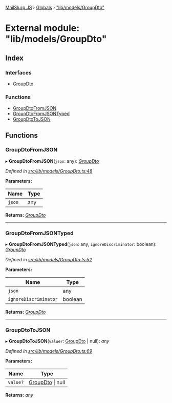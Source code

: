 [MailSlurp JS](../README.md) › [Globals](../globals.md) › ["lib/models/GroupDto"](_lib_models_groupdto_.md)

# External module: "lib/models/GroupDto"

## Index

### Interfaces

* [GroupDto](../interfaces/_lib_models_groupdto_.groupdto.md)

### Functions

* [GroupDtoFromJSON](_lib_models_groupdto_.md#groupdtofromjson)
* [GroupDtoFromJSONTyped](_lib_models_groupdto_.md#groupdtofromjsontyped)
* [GroupDtoToJSON](_lib_models_groupdto_.md#groupdtotojson)

## Functions

###  GroupDtoFromJSON

▸ **GroupDtoFromJSON**(`json`: any): *[GroupDto](../interfaces/_lib_models_groupdto_.groupdto.md)*

*Defined in [src/lib/models/GroupDto.ts:48](https://github.com/mailslurp/mailslurp-client-ts-js/blob/fc9510a/src/lib/models/GroupDto.ts#L48)*

**Parameters:**

Name | Type |
------ | ------ |
`json` | any |

**Returns:** *[GroupDto](../interfaces/_lib_models_groupdto_.groupdto.md)*

___

###  GroupDtoFromJSONTyped

▸ **GroupDtoFromJSONTyped**(`json`: any, `ignoreDiscriminator`: boolean): *[GroupDto](../interfaces/_lib_models_groupdto_.groupdto.md)*

*Defined in [src/lib/models/GroupDto.ts:52](https://github.com/mailslurp/mailslurp-client-ts-js/blob/fc9510a/src/lib/models/GroupDto.ts#L52)*

**Parameters:**

Name | Type |
------ | ------ |
`json` | any |
`ignoreDiscriminator` | boolean |

**Returns:** *[GroupDto](../interfaces/_lib_models_groupdto_.groupdto.md)*

___

###  GroupDtoToJSON

▸ **GroupDtoToJSON**(`value?`: [GroupDto](../interfaces/_lib_models_groupdto_.groupdto.md) | null): *any*

*Defined in [src/lib/models/GroupDto.ts:69](https://github.com/mailslurp/mailslurp-client-ts-js/blob/fc9510a/src/lib/models/GroupDto.ts#L69)*

**Parameters:**

Name | Type |
------ | ------ |
`value?` | [GroupDto](../interfaces/_lib_models_groupdto_.groupdto.md) &#124; null |

**Returns:** *any*
